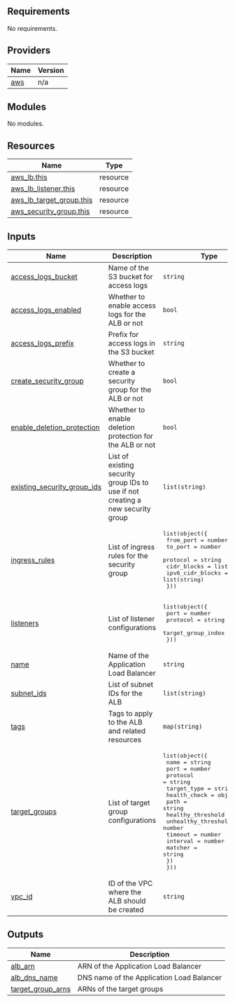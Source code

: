 <!-- BEGIN_TF_DOCS -->
## Requirements

No requirements.

## Providers

| Name | Version |
|------|---------|
| <a name="provider_aws"></a> [aws](#provider\_aws) | n/a |

## Modules

No modules.

## Resources

| Name | Type |
|------|------|
| [aws_lb.this](https://registry.terraform.io/providers/hashicorp/aws/latest/docs/resources/lb) | resource |
| [aws_lb_listener.this](https://registry.terraform.io/providers/hashicorp/aws/latest/docs/resources/lb_listener) | resource |
| [aws_lb_target_group.this](https://registry.terraform.io/providers/hashicorp/aws/latest/docs/resources/lb_target_group) | resource |
| [aws_security_group.this](https://registry.terraform.io/providers/hashicorp/aws/latest/docs/resources/security_group) | resource |

## Inputs

| Name | Description | Type | Default | Required |
|------|-------------|------|---------|:--------:|
| <a name="input_access_logs_bucket"></a> [access\_logs\_bucket](#input\_access\_logs\_bucket) | Name of the S3 bucket for access logs | `string` | `null` | no |
| <a name="input_access_logs_enabled"></a> [access\_logs\_enabled](#input\_access\_logs\_enabled) | Whether to enable access logs for the ALB or not | `bool` | `false` | no |
| <a name="input_access_logs_prefix"></a> [access\_logs\_prefix](#input\_access\_logs\_prefix) | Prefix for access logs in the S3 bucket | `string` | `null` | no |
| <a name="input_create_security_group"></a> [create\_security\_group](#input\_create\_security\_group) | Whether to create a security group for the ALB or not | `bool` | `true` | no |
| <a name="input_enable_deletion_protection"></a> [enable\_deletion\_protection](#input\_enable\_deletion\_protection) | Whether to enable deletion protection for the ALB or not | `bool` | `false` | no |
| <a name="input_existing_security_group_ids"></a> [existing\_security\_group\_ids](#input\_existing\_security\_group\_ids) | List of existing security group IDs to use if not creating a new security group | `list(string)` | `[]` | no |
| <a name="input_ingress_rules"></a> [ingress\_rules](#input\_ingress\_rules) | List of ingress rules for the security group | <pre>list(object({<br>    from_port        = number<br>    to_port          = number<br>    protocol         = string<br>    cidr_blocks      = list(string)<br>    ipv6_cidr_blocks = list(string)<br>  }))</pre> | `[]` | no |
| <a name="input_listeners"></a> [listeners](#input\_listeners) | List of listener configurations | <pre>list(object({<br>    port              = number<br>    protocol          = string<br>    target_group_index = number<br>  }))</pre> | `[]` | no |
| <a name="input_name"></a> [name](#input\_name) | Name of the Application Load Balancer | `string` | n/a | yes |
| <a name="input_subnet_ids"></a> [subnet\_ids](#input\_subnet\_ids) | List of subnet IDs for the ALB | `list(string)` | n/a | yes |
| <a name="input_tags"></a> [tags](#input\_tags) | Tags to apply to the ALB and related resources | `map(string)` | `{}` | no |
| <a name="input_target_groups"></a> [target\_groups](#input\_target\_groups) | List of target group configurations | <pre>list(object({<br>    name          = string<br>    port          = number<br>    protocol      = string<br>    target_type   = string<br>    health_check  = object({<br>      path                = string<br>      healthy_threshold   = number<br>      unhealthy_threshold = number<br>      timeout             = number<br>      interval            = number<br>      matcher             = string<br>    })<br>  }))</pre> | `[]` | no |
| <a name="input_vpc_id"></a> [vpc\_id](#input\_vpc\_id) | ID of the VPC where the ALB should be created | `string` | n/a | yes |

## Outputs

| Name | Description |
|------|-------------|
| <a name="output_alb_arn"></a> [alb\_arn](#output\_alb\_arn) | ARN of the Application Load Balancer |
| <a name="output_alb_dns_name"></a> [alb\_dns\_name](#output\_alb\_dns\_name) | DNS name of the Application Load Balancer |
| <a name="output_target_group_arns"></a> [target\_group\_arns](#output\_target\_group\_arns) | ARNs of the target groups |
<!-- END_TF_DOCS -->